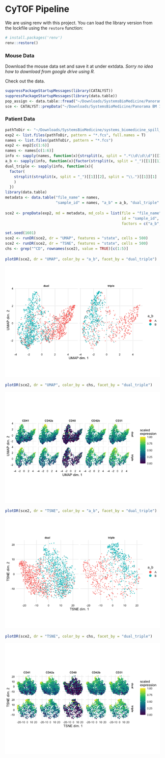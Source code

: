 CyTOF Pipeline
================

We are using renv with this project. You can load the library version
from the lockfile using the `restore` function:

``` r
# install.packages('renv')
renv::restore()
```

### Mouse Data

Download the mouse data set and save it at under extdata. *Sorry no idea
how to download from google drive using R.*

Check out the data.

``` r
suppressPackageStartupMessages(library(CATALYST))
suppressPackageStartupMessages(library(data.table))
pop_assign <- data.table::fread("~/Downloads/SystemsBioMedicine/Panorama BM 1-10/population_assignments.txt", header = FALSE)
sce <- CATALYST::prepData("~/Downloads/SystemsBioMedicine/Panorama BM 1-10/")
```

### Patient Data

``` r
pathToDir <- "~/Downloads/SystemsBioMedicine/systems_biomedicine_spill_applied_fcs_files/"
exp2 <- list.files(pathToDir, pattern = "*.fcs", full.names = T)
names <- list.files(pathToDir, pattern = "*.fcs")
exp2 <- exp2[c(1:6)]
names <- names[c(1:6)]
info <- sapply(names, function(x){strsplit(x, split = ".*\\d\\d\\d")[[1]][2]})
a_b <- sapply(info, function(x){factor(strsplit(x, split = "_")[[1]][1])})
dual_triple <- sapply(info, function(x){
  factor(
    strsplit(strsplit(x, split = "_")[[1]][2], split = "\\.")[[1]][1]
    )
  })
library(data.table)
metadata <- data.table("file_name" = names, 
                       "sample_id" = names, "a_b" = a_b, "dual_triple" = dual_triple)

sce2 <- prepData(exp2, md = metadata, md_cols = list(file = "file_name", 
                                                     id = "sample_id", 
                                                     factors = c("a_b", "dual_triple")))
```

``` r
set.seed(1601)
sce2 <- runDR(sce2, dr = "UMAP", features = "state", cells = 500)
sce2 <- runDR(sce2, dr = "TSNE", features = "state", cells = 500)
chs <- grep("^CD", rownames(sce2), value = TRUE)[c(1:5)]

plotDR(sce2, dr = "UMAP", color_by = "a_b", facet_by = "dual_triple")
```

![](README_files/figure-gfm/unnamed-chunk-3-1.png)<!-- -->

``` r
plotDR(sce2, dr = "UMAP", color_by = chs, facet_by = "dual_triple")
```

![](README_files/figure-gfm/unnamed-chunk-3-2.png)<!-- -->

``` r
plotDR(sce2, dr = "TSNE", color_by = "a_b", facet_by = "dual_triple")
```

![](README_files/figure-gfm/unnamed-chunk-3-3.png)<!-- -->

``` r
plotDR(sce2, dr = "TSNE", color_by = chs, facet_by = "dual_triple")
```

![](README_files/figure-gfm/unnamed-chunk-3-4.png)<!-- -->
